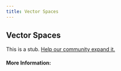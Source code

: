 ```yaml
---
title: Vector Spaces
---
```


## Vector Spaces

This is a stub. [Help our community expand it.](https://github.com/freeCodeCamp/guide-articles/tree/master/articles/Math/Linear-Algebra/Vector-Spaces/index.md)

<!-- The article goes here, in GitHub-flavored Markdown. Feel free to add YouTube videos, images, and CodePen/JSBin embeds  -->

#### More Information:
<!-- Please add any articles you think might be helpful to read before writing the article -->


